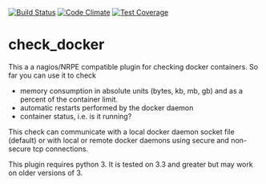 [![Build Status](https://travis-ci.org/timdaman/check_docker.svg?branch=master)](https://travis-ci.org/timdaman/check_docker)
[![Code Climate](https://codeclimate.com/github/timdaman/check_docker/badges/gpa.svg)](https://codeclimate.com/github/timdaman/check_docker)
[![Test Coverage](https://codeclimate.com/github/timdaman/check_docker/badges/coverage.svg)](https://codeclimate.com/github/timdaman/check_docker/coverage)
# check_docker
This a a nagios/NRPE compatible plugin for checking docker containers. So far you can use it to check

* memory consumption in absolute units (bytes, kb, mb, gb) and as a percent of the container limit.
* automatic restarts performed by the docker daemon
* container status, i.e. is it running?

This check can communicate with a local docker daemon socket file (default) or with local or remote docker daemons using secure and non-secure tcp connections.

This plugin requires python 3. It is tested on 3.3 and greater but may work on older versions of 3. 
